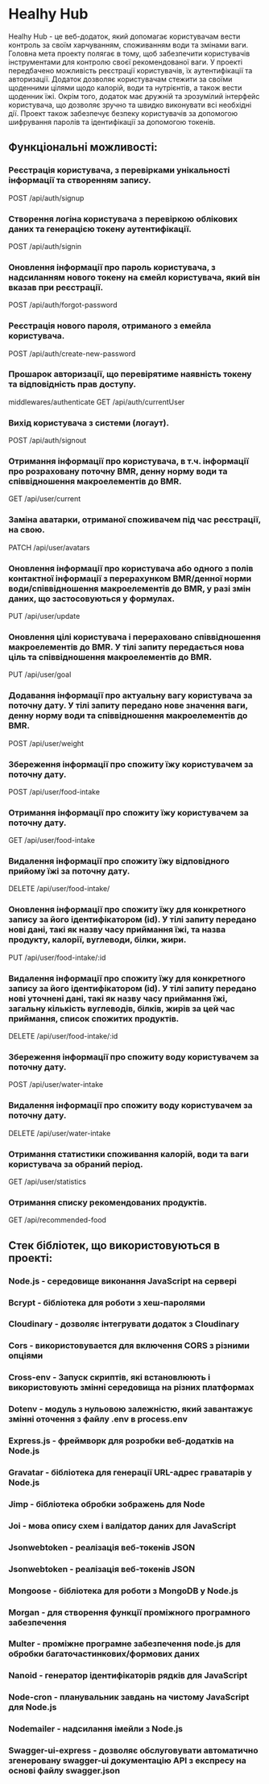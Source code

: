 # Healhy Hub

Healhy Hub - це веб-додаток, який допомагає користувачам вести контроль за своїм харчуванням, споживанням води та змінами ваги. Головна мета проекту полягає в тому, щоб забезпечити користувачів інструментами для контролю своєї рекомендованої ваги.
У проекті передбачено можливість реєстрації користувачів, їх аутентифікації та авторизації.
Додаток дозволяє користувачам стежити за своїми щоденними цілями щодо калорій, води та нутрієнтів, а також вести щоденник їжі.
Окрім того, додаток має дружній та зрозумілий інтерфейс користувача, що дозволяє зручно та швидко виконувати всі необхідні дії. Проект також забезпечує безпеку користувачів за допомогою шифрування паролів та ідентифікації за допомогою токенів.

## Функціональні можливості:

### Реєстрація користувача, з перевірками унікальності інформації та створенням запису.

POST /api/auth/signup

### Створення логіна користувача з перевіркою облікових даних та генерацією токену аутентифікації.

POST /api/auth/signin

### Оновлення інформації про пароль користувача, з надсиланням нового токену на ємейл користувача, який він вказав при реєстрації.

POST /api/auth/forgot-password

### Реєстрація нового пароля, отриманого з емейла користувача.

POST /api/auth/create-new-password

### Прошарок авторизації, що перевірятиме наявність токену та відповідність прав доступу.

middlewares/authenticate
GET /api/auth/currentUser

### Вихід користувача з системи (логаут).

POST /api/auth/signout

### Отримання інформації про користувача, в т.ч. інформації про розраховану поточну BMR, денну норму води та співвідношення макроелементів до BMR.

GET /api/user/current

### Заміна аватарки, отриманої споживачем під час реєстрації, на свою.

PATCH /api/user/avatars

### Оновлення інформації про користувача або одного з полів контактної інформації з перерахунком BMR/денної норми води/співвідношення макроелементів до BMR, у разі змін даних, що застосовуються у формулах.

PUT /api/user/update

### Оновлення цілі користувача і перераховано співвідношення макроелементів до BMR. У тілі запиту передається нова ціль та співвідношення макроелементів до BMR.

PUT /api/user/goal

### Додавання інформації про актуальну вагу користувача за поточну дату. У тілі запиту передано нове значення ваги, денну норму води та співвідношення макроелементів до BMR.

POST /api/user/weight

### Збереження інформації про спожиту їжу користувачем за поточну дату.

POST /api/user/food-intake

### Отримання інформації про спожиту їжу користувачем за поточну дату.

GET /api/user/food-intake

### Видалення інформації про спожиту їжу відповідного прийому їжі за поточну дату.

DELETE /api/user/food-intake/

### Оновлення інформації про спожиту їжу для конкретного запису за його ідентифікатором (id). У тілі запиту передано нові дані, такі як назву часу приймання їжі, та назва продукту, калорії, вуглеводи, білки, жири.

PUT /api/user/food-intake/:id

### Видалення інформації про спожиту їжу для конкретного запису за його ідентифікатором (id). У тілі запиту передано нові уточнені дані, такі як назву часу приймання їжі, загальну кількість вуглеводів, білків, жирів за цей час приймання, список спожитих продуктів.

DELETE /api/user/food-intake/:id

### Збереження інформації про спожиту воду користувачем за поточну дату.

POST /api/user/water-intake

### Видалення інформації про спожиту воду користувачем за поточну дату.

DELETE /api/user/water-intake

### Отримання статистики споживання калорій, води та ваги користувача за обраний період.

GET /api/user/statistics

### Отримання списку рекомендованих продуктів.

GET /api/recommended-food

## Стек бібліотек, що використовуються в проекті:

### Node.js - середовище виконання JavaScript на сервері

### Bcrypt - бібліотека для роботи з хеш-паролями

### Cloudinary - дозволяє інтегрувати додаток з Cloudinary

### Cors - використовувается для включення CORS з різними опціями

### Cross-env - Запуск скриптів, які встановлюють і використовують змінні середовища на різних платформах

### Dotenv - модуль з нульовою залежністю, який завантажує змінні оточення з файлу .env в process.env

### Express.js - фреймворк для розробки веб-додатків на Node.js

### Gravatar - бібліотека для генерації URL-адрес граватарів у Node.js

### Jimp - бібліотека обробки зображень для Node

### Joi - мова опису схем і валідатор даних для JavaScript

### Jsonwebtoken - реалізація веб-токенів JSON

### Jsonwebtoken - реалізація веб-токенів JSON

### Mongoose - бібліотека для роботи з MongoDB у Node.js

### Morgan - для створення функції проміжного програмного забезпечення

### Multer - проміжне програмне забезпечення node.js для обробки багаточастинкових/формових даних

### Nanoid - генератор ідентифікаторів рядків для JavaScript

### Node-cron - планувальник завдань на чистому JavaScript для Node.js

### Nodemailer - надсилання імейли з Node.js

### Swagger-ui-express - дозволяє обслуговувати автоматично згенеровану swagger-ui документацію API з експресу на основі файлу swagger.json
